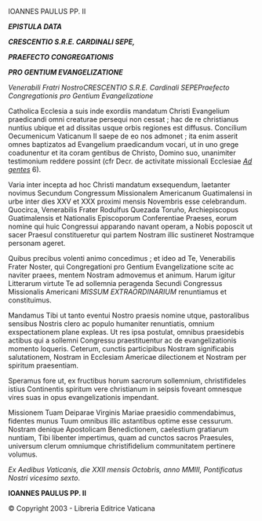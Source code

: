 IOANNES PAULUS PP. II

***EPISTULA DATA***

***CRESCENTIO S.R.E. CARDINALI SEPE,***

***PRAEFECTO CONGREGATIONIS***

***PRO GENTIUM EVANGELIZATIONE***

*Venerabili Fratri NostroCRESCENTIO S.R.E. Cardinali SEPEPraefecto Congregationis pro Gentium Evangelizatione*

Catholica Ecclesia a suis inde exordiis mandatum Christi Evangelium praedicandi omni creaturae persequi non cessat ; hac de re christianus nuntius ubique et ad dissitas usque orbis regiones est diffusus. Concilium Oecumenicum Vaticanum II saepe de eo nos admonet ; ita enim asserit omnes baptizatos ad Evangelium praedicandum vocari, ut in uno grege coadunentur et ita coram gentibus de Christo, Domino suo, unanimiter testimonium reddere possint (cfr Decr. de activitate missionali Ecclesiae *[Ad gentes](http://www.vatican.va/archive/hist_councils/ii_vatican_council/documents/vat-ii_decree_19651207_ad-gentes_lt.html)* 6).

Varia inter incepta ad hoc Christi mandatum exsequendum, laetanter novimus Secundum Congressum Missionalem Americanum Guatimalensi in urbe inter dies XXV et XXX proximi mensis Novembris esse celebrandum. Quocirca, Venerabilis Frater Rodulfus Quezada Toruño, Archiepiscopus Guatimalensis et Nationalis Episcoporum Conferentiae Praeses, eorum nomine qui huic Congressui apparando navant operam, a Nobis poposcit ut sacer Praesul constitueretur qui partem Nostram illic sustineret Nostramque personam ageret.

Quibus precibus volenti animo concedimus ; et ideo ad Te, Venerabilis Frater Noster, qui Congregationi pro Gentium Evangelizatione scite ac naviter praees, mentem Nostram admovemus et animum. Harum igitur Litterarum virtute Te ad sollemnia peragenda Secundi Congressus Missionalis Americani *MISSUM EXTRAORDINARIUM* renuntiamus et constituimus.

Mandamus Tibi ut tanto eventui Nostro praesis nomine utque, pastoralibus sensibus Nostris clero ac populo humaniter renuntiatis, omnium exspectationem plane expleas. Ut res ipsa postulat, omnibus praesidebis actibus qui a sollemni Congressu praestituentur ac de evangelizationis momento loqueris. Ceterum, cunctis participibus Nostram significabis salutationem, Nostram in Ecclesiam Americae dilectionem et Nostram per spiritum praesentiam.

Speramus fore ut, ex fructibus horum sacrorum sollemnium, christifideles istius Continentis spiritum vere christianum in seipsis foveant omnesque vires suas in opus evangelizationis impendant.

Missionem Tuam Deiparae Virginis Mariae praesidio commendabimus, fidentes munus Tuum omnibus illic astantibus optime esse cessurum. Nostram denique Apostolicam Benedictionem, caelestium gratiarum nuntiam, Tibi libenter impertimus, quam ad cunctos sacros Praesules, universum clerum omniumque christifidelium communitatem pertinere volumus.

*Ex Aedibus Vaticanis, die XXII mensis Octobris, anno MMIII, Pontificatus Nostri vicesimo sexto*.

**IOANNES PAULUS PP. II**

© Copyright 2003 - Libreria Editrice Vaticana